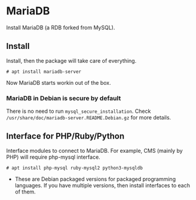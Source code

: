 # MariaDB

Install MariaDB (a RDB forked from MySQL).

## Install

Install, then the package will take care of everything.

```console
# apt install mariadb-server
```

Now MariaDB starts workin out of the box.

### MariaDB in Debian is secure by default

There is no need to run `mysql_secure_installation`. Check `/usr/share/doc/mariadb-server.README.Debian.gz` for more details.

## Interface for PHP/Ruby/Python

Interface modules to connect to MariaDB. For example, CMS (mainly by PHP) will require php-mysql interface.

```console
# apt install php-mysql ruby-mysql2 python3-mysqldb
```

- These are Debian packaged versions for packaged programming languages. If you have multiple versions, then install interfaces to each of them.
